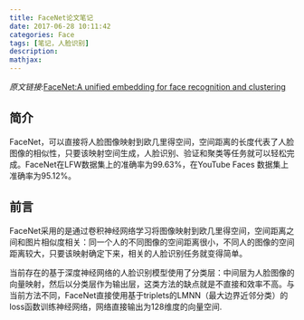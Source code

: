 ```yaml
---
title: FaceNet论文笔记
date: 2017-06-28 10:11:42
categories: Face
tags: [笔记，人脸识别]
description:
mathjax:
---
```


*原文链接*:[FaceNet:A unified embedding for face recognition and clustering](https://arxiv.org/abs/1503.03832)

## 简介

FaceNet，可以直接将人脸图像映射到欧几里得空间，空间距离的长度代表了人脸图像的相似性，只要该映射空间生成，人脸识别、验证和聚类等任务就可以轻松完成。FaceNet在LFW数据集上的准确率为99.63%，在YouTube Faces 数据集上准确率为95.12%。

## 前言

FaceNet采用的是通过卷积神经网络学习将图像映射到欧几里得空间，空间距离之间和图片相似度相关：同一个人的不同图像的空间距离很小，不同人的图像的空间距离较大，只要该映射确定下来，相关的人脸识别任务就变得简单。

当前存在的基于深度神经网络的人脸识别模型使用了分类层：中间层为人脸图像的向量映射，然后以分类层作为输出层，这类方法的缺点就是不直接和效率不高。与当前方法不同，FaceNet直接使用基于triplets的LMNN（最大边界近邻分类）的loss函数训练神经网络，网络直接输出为128维度的向量空间.